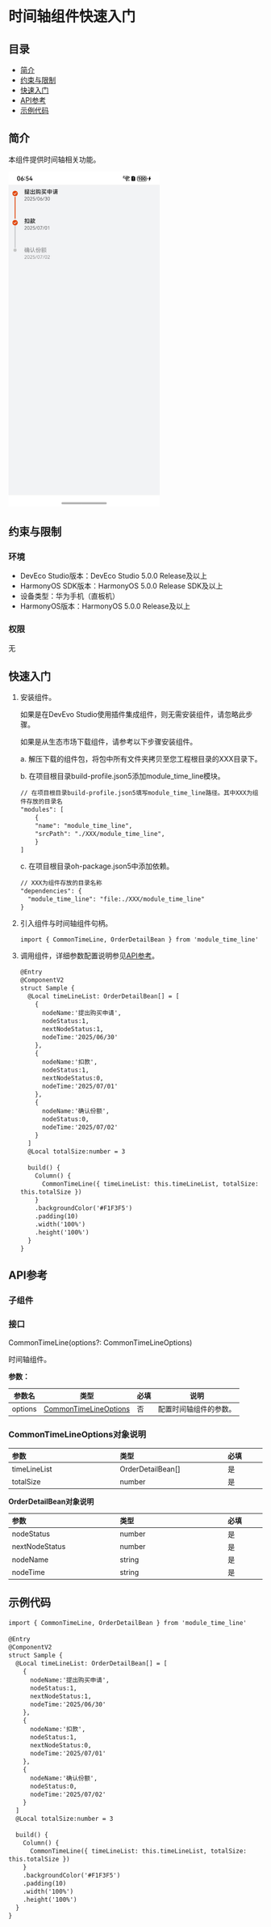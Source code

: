 # 时间轴组件快速入门

## 目录

- [简介](#简介)
- [约束与限制](#约束与限制)
- [快速入门](#快速入门)
- [API参考](#API参考)
- [示例代码](#示例代码)

## 简介

本组件提供时间轴相关功能。

<img src="screenshots/时间轴.jpeg" width="300"> 

## 约束与限制

### 环境

* DevEco Studio版本：DevEco Studio 5.0.0 Release及以上
* HarmonyOS SDK版本：HarmonyOS 5.0.0 Release SDK及以上
* 设备类型：华为手机（直板机）
* HarmonyOS版本：HarmonyOS 5.0.0 Release及以上

### 权限
无
## 快速入门

1. 安装组件。

   如果是在DevEvo Studio使用插件集成组件，则无需安装组件，请忽略此步骤。

   如果是从生态市场下载组件，请参考以下步骤安装组件。

   a. 解压下载的组件包，将包中所有文件夹拷贝至您工程根目录的XXX目录下。

   b. 在项目根目录build-profile.json5添加module_time_line模块。

    ```
    // 在项目根目录build-profile.json5填写module_time_line路径。其中XXX为组件存放的目录名
    "modules": [
        {
        "name": "module_time_line",
        "srcPath": "./XXX/module_time_line",
        }
    ]
    ```
   c. 在项目根目录oh-package.json5中添加依赖。
    ```
    // XXX为组件存放的目录名称
    "dependencies": {
      "module_time_line": "file:./XXX/module_time_line"
    }
   ```

2. 引入组件与时间轴组件句柄。

   ```
   import { CommonTimeLine, OrderDetailBean } from 'module_time_line'
   ```

3. 调用组件，详细参数配置说明参见[API参考](#API参考)。

   ```
   @Entry
   @ComponentV2
   struct Sample {
     @Local timeLineList: OrderDetailBean[] = [
       {
         nodeName:'提出购买申请',
         nodeStatus:1,
         nextNodeStatus:1,
         nodeTime:'2025/06/30'
       },
       {
         nodeName:'扣款',
         nodeStatus:1,
         nextNodeStatus:0,
         nodeTime:'2025/07/01'
       },
       {
         nodeName:'确认份额',
         nodeStatus:0,
         nodeTime:'2025/07/02'
       }
     ]
     @Local totalSize:number = 3
   
     build() {
       Column() {
         CommonTimeLine({ timeLineList: this.timeLineList, totalSize: this.totalSize })
       }
       .backgroundColor('#F1F3F5')
       .padding(10)
       .width('100%')
       .height('100%')
     }
   }
   ```

## API参考

### 子组件

### 接口

CommonTimeLine(options?: CommonTimeLineOptions)

时间轴组件。

**参数：**

| 参数名     | 类型                                                  | 必填 | 说明          |
|---------|-----------------------------------------------------|----|-------------|
| options | [CommonTimeLineOptions](#CommonTimeLineOptions对象说明) | 否  | 配置时间轴组件的参数。 |

### CommonTimeLineOptions对象说明

| <div style="width:200px" align="left">参数</div> | <div style="width:200px" align="left">类型</div> | <div style="width:80px" align="left">必填</div> | <div style="width:200px" align="left">说明</div> |
|:-----------------------------------------------|:-----------------------------------------------|:----------------------------------------------|:-----------------------------------------------|
| timeLineList                                   | OrderDetailBean[]                              | 是                                             | 时间轴数据                                          |
| totalSize                                      | number                                         | 是                                             | 时间轴总数                                          |

**OrderDetailBean对象说明**

| <div style="width:200px" align="left">参数</div> | <div style="width:200px" align="left">类型</div> | <div style="width:80px" align="left">必填</div> | <div style="width:200px" align="left">说明</div> |
|:-----------------------------------------------|:-----------------------------------------------|:----------------------------------------------|:-----------------------------------------------|
| nodeStatus                                     | number                                         | 是                                             | 当前节点状态                                         |
| nextNodeStatus                                 | number                                         | 是                                             | 下一个节点的状态                                       |
| nodeName                                       | string                                         | 是                                             | 节点名称                                           |
| nodeTime                                       | string                                         | 是                                             | 节点时间                                           |

## 示例代码

```
import { CommonTimeLine, OrderDetailBean } from 'module_time_line'

@Entry
@ComponentV2
struct Sample {
  @Local timeLineList: OrderDetailBean[] = [
    {
      nodeName:'提出购买申请',
      nodeStatus:1,
      nextNodeStatus:1,
      nodeTime:'2025/06/30'
    },
    {
      nodeName:'扣款',
      nodeStatus:1,
      nextNodeStatus:0,
      nodeTime:'2025/07/01'
    },
    {
      nodeName:'确认份额',
      nodeStatus:0,
      nodeTime:'2025/07/02'
    }
  ]
  @Local totalSize:number = 3

  build() {
    Column() {
      CommonTimeLine({ timeLineList: this.timeLineList, totalSize: this.totalSize })
    }
    .backgroundColor('#F1F3F5')
    .padding(10)
    .width('100%')
    .height('100%')
  }
}
```